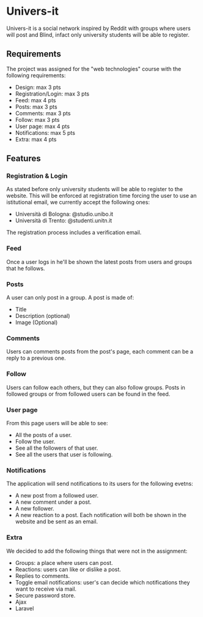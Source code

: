 # Univers-it

Univers-it is a social network inspired by Reddit with groups where users will post and Blind, infact only university students will be able to register. 

## Requirements
The project was assigned for the "web technologies" course with the following requirements:
- Design: max 3 pts
- Registration/Login: max 3 pts
- Feed: max 4 pts
- Posts: max 3 pts
- Comments: max 3 pts
- Follow: max 3 pts
- User page: max 4 pts
- Notifications: max 5 pts
- Extra: max 4 pts

## Features

### Registration & Login

As stated before only university students will be able to register to the website. This will be enforced at registration time forcing the user to use an istitutional email, we currently accept the following ones:
- Università di Bologna: @studio.unibo.it
- Università di Trento: @studenti.unitn.it

The registration process includes a verification email.

### Feed

Once a user logs in he'll be shown the latest posts from users and groups that he follows. 

### Posts

A user can only post in a group. A post is made of:
- Title
- Description (optional)
- Image (Optional)

### Comments

Users can comments posts from the post's page, each comment can be a reply to a previous one.

### Follow

Users can follow each others, but they can also follow groups. Posts in followed groups or from followed users can be found in the feed.

### User page

From this page users will be able to see:
- All the posts of a user.
- Follow the user.
- See all the followers of that user.
- See all the users that user is following.

### Notifications

The application will send notifications to its users for the following evetns:
- A new post from a followed user.
- A new comment under a post.
- A new follower.
- A new reaction to a post.
Each notification will both be shown in the website and be sent as an email.

### Extra

We decided to add the following things that were not in the assignment:
- Groups: a place where users can post.
- Reactions: users can like or dislike a post.
- Replies to comments.
- Toggle email notifications: user's can decide which notifications they want to receive via mail.
- Secure password store.
- Ajax
- Laravel